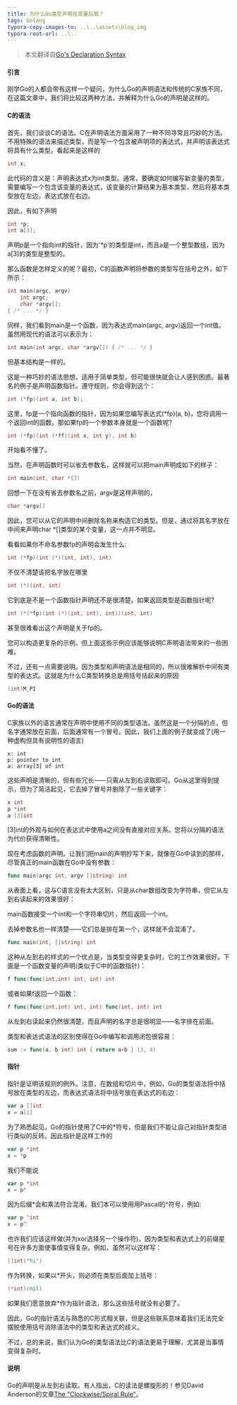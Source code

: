 ```yaml
---
title: 为什么Go类型声明在变量后面？
tags: Golang
typora-copy-images-to: ..\..\assets\blog_img
typora-root-url: ..\..
---
```


> 本文翻译自[Go's Declaration Syntax](https://blog.golang.org/declaration-syntax)

#### 引言

刚学Go的人都会带有这样一个疑问，为什么Go的声明语法和传统的C家族不同，在这篇文章中，我们将比较这两种方法，并解释为什么Go的声明是这样的。

#### C的语法

首先，我们谈谈C的语法。C在声明语法方面采用了一种不同寻常且巧妙的方法。不用特殊的语法来描述类型，而是写一个包含被声明项的表达式，并声明该表达式将具有什么类型。看起来是这样的

```c
int x;
```

此代码的含义是：声明表达式x为int类型。通常，要确定如何编写新变量的类型，需要编写一个包含该变量的表达式，该变量的计算结果为基本类型，然后将基本类型放在左边，表达式放在右边。

因此，有如下声明

```c
int *p;
int a[3];
```

声明p是一个指向int的指针，因为'*p'的类型是int，而且a是一个整型数组，因为a[3]的类型是整型的。

那么函数是怎样定义的呢？最初，C的函数声明将参数的类型写在括号之外，如下所示：

```c
int main(argc, argv)
    int argc;
    char *argv[];
{ /* ... */ }
```

同样，我们看到main是一个函数，因为表达式main(argc, argv)返回一个int值。虽然用现代的语法可以表示为：

```c
int main(int argc, char *argv[]) { /* ... */ }
```

但基本结构是一样的。

这是一种巧妙的语法思想，适用于简单类型，但可能很快就会让人感到困惑。最著名的例子是声明函数指针。遵守规则，你会得到这个：

```c
int (*fp)(int a, int b);
```

这里，fp是一个指向函数的指针，因为如果您编写表达式(*fp)(a, b)，您将调用一个返回int的函数。那如果fp的一个参数本身就是一个函数呢?

```c
int (*fp)(int (*ff)(int x, int y), int b)
```

开始看不懂了。

当然，在声明函数时可以省去参数名，这样就可以把main声明成如下的样子：

```c
int main(int, char *[])
```

回想一下在没有省去参数名之前，argv是这样声明的，

```c
char *argv[]
```

因此，您可以从它的声明中间删除名称来构造它的类型。但是，通过将其名字放在中间来声明char *[]类型的某个变量，这一点并不明显。

看看如果你不命名参数fp的声明会发生什么:

```c
int (*fp)(int (*)(int, int), int)
```

不仅不清楚该把名字放在哪里

```c
int (*)(int, int)
```

它到底是不是一个函数指针声明还不是很清楚。如果返回类型是函数指针呢?

```c
int (*(*fp)(int (*)(int, int), int))(int, int)
```

甚至很难看出这个声明是关于fp的。

您可以构造更复杂的示例，但上面这些示例应该能够说明C声明语法带来的一些困难。

不过，还有一点需要说明。因为类型和声明语法是相同的，所以很难解析中间有类型的表达式。这就是为什么C类型转换总是用括号括起来的原因

```c
(int)M_PI
```

#### Go的语法

C家族以外的语言通常在声明中使用不同的类型语法。虽然这是一个分隔的点，但名字通常放在前面，后面通常有一个冒号。因此，我们上面的例子就变成了(用一种虚构但具有说明性的语言)

```
x: int
p: pointer to int
a: array[3] of int
```

这些声明是清晰的，但有些冗长——只需从左到右读取即可。Go从这里得到提示，但为了简洁起见，它去掉了冒号并删除了一些关键字：

```go
x int
p *int
a [3]int
```

[3]int的外观与如何在表达式中使用a之间没有直接对应关系。您将以分隔的语法为代价获得清晰性。

现在考虑函数的声明。让我们把main的声明抄写下来，就像在Go中读到的那样，尽管真正的main函数在Go中没有参数：

```go
func main(argc int, argv []string) int
```

从表面上看，这与C语言没有太大区别，只是从char数组改变为字符串，但它从左到右读起来的效果很好：

main函数接受一个int和一个字符串切片，然后返回一个int。

去掉参数名也一样清楚——它们总是排在第一个，这样就不会混淆了。

```go
func main(int, []string) int
```

这种从左到右的样式的一个优点是，当类型变得更复杂时，它的工作效果很好。下面是一个函数变量的声明(类似于C中的函数指针)：

```go
f func(func(int,int) int, int) int
```

或者如果f返回一个函数：

```go
f func(func(int,int) int, int) func(int, int) int
```

从左到右读起来仍然很清楚，而且声明的名字总是很明显——名字排在前面。

类型和表达式语法的区别使得在Go中编写和调用闭包很容易：

```go
sum := func(a, b int) int { return a+b } (3, 4)
```

#### 指针

指针是证明该规则的例外。注意，在数组和切片中，例如，Go的类型语法将中括号放在类型的左边，而表达式语法将中括号放在表达式的右边：

```go
var a []int
x = a[1]
```

为了熟悉起见，Go的指针使用了C中的*符号，但是我们不能让自己对指针类型进行类似的反转。因此指针是这样工作的

```go
var p *int
x = *p
```

我们不能说

```go
var p *int
x = p*
```

因为后缀*会和乘法符合混淆。我们本可以使用用Pascal的^符号，例如:

```go
var p ^int
x = p^
```

也许我们应该这样做(并为xor选择另一个操作符)，因为类型和表达式上的前缀星号在许多方面使事情变得复杂。例如，虽然可以这样写：

```go
[]int("hi")
```

作为转换，如果以*开头，则必须在类型后面加上括号：

```go
(*int)(nil)
```

如果我们愿意放弃*作为指针语法，那么这些括号就没有必要了。

因此，Go的指针语法与熟悉的C形式相关联，但是这些联系意味着我们无法完全摆脱使用括号消除语法中的类型和表达式的歧义。

不过，总的来说，我们认为Go的类型语法比C的语法更易于理解，尤其是当事情变得复杂时。

#### 说明

Go的声明是从左到右读取。有人指出，C的读法是螺旋形的！参见David Anderson的文章[The "Clockwise/Spiral Rule"](http://c-faq.com/decl/spiral.anderson.html)。
